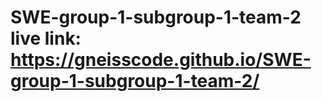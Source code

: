 # SWE-group-1-subgroup-1-team-2 live link: https://gneisscode.github.io/SWE-group-1-subgroup-1-team-2/
